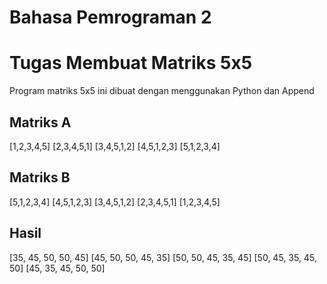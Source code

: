 # Bahasa Pemrograman 2
# Tugas Membuat Matriks 5x5

Program matriks 5x5 ini dibuat dengan menggunakan Python dan Append

## Matriks A
[1,2,3,4,5]
[2,3,4,5,1]
[3,4,5,1,2]
[4,5,1,2,3]
[5,1,2,3,4]

## Matriks B
[5,1,2,3,4]
[4,5,1,2,3]
[3,4,5,1,2] 
[2,3,4,5,1]
[1,2,3,4,5]

## Hasil
[35, 45, 50, 50, 45]
[45, 50, 50, 45, 35]
[50, 50, 45, 35, 45]
[50, 45, 35, 45, 50]
[45, 35, 45, 50, 50]
